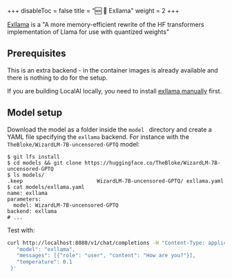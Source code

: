 
+++
disableToc = false
title = "🆕 🦙 Exllama"
weight = 2
+++


[Exllama](https://github.com/turboderp/exllama) is a "A more memory-efficient rewrite of the HF transformers implementation of Llama for use with quantized weights"

## Prerequisites

This is an extra backend - in the container images is already available and there is nothing to do for the setup.

If you are building LocalAI locally, you need to install [exllama manually](https://github.com/jllllll/exllama#this-is-a-python-module-version-of-exllama) first.

## Model setup

Download the model as a folder inside the `model ` directory and create a YAML file specifying the `exllama` backend. For instance with the `TheBloke/WizardLM-7B-uncensored-GPTQ` model:

```
$ git lfs install
$ cd models && git clone https://huggingface.co/TheBloke/WizardLM-7B-uncensored-GPTQ
$ ls models/                                                                 
.keep                        WizardLM-7B-uncensored-GPTQ/ exllama.yaml
$ cat models/exllama.yaml                                                     
name: exllama
parameters:
  model: WizardLM-7B-uncensored-GPTQ
backend: exllama
# ...
```

Test with:

```bash
curl http://localhost:8080/v1/chat/completions -H "Content-Type: application/json" -d '{                                                                                                         
   "model": "exllama",
   "messages": [{"role": "user", "content": "How are you?"}],
   "temperature": 0.1
 }'
```
